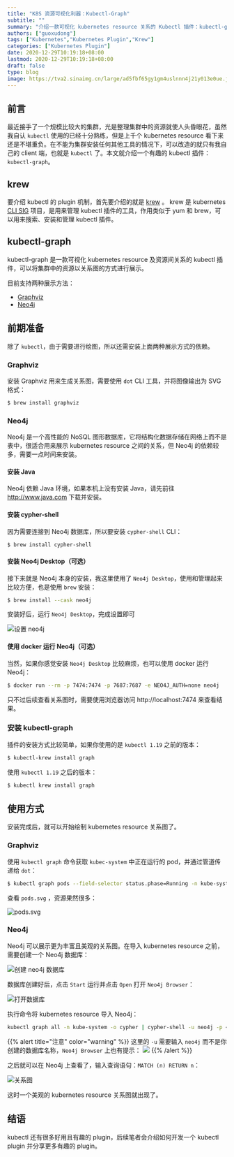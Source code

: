 ```yaml
---
title: "K8S 资源可视化利器：Kubectl-Graph"
subtitle: ""
summary: "介绍一款可视化 kubernetes resource 关系的 Kubectl 插件：kubectl-graph"
authors: ["guoxudong"]
tags: ["Kubernetes","Kubernetes Plugin","Krew"]
categories: ["Kubernetes Plugin"]
date: 2020-12-29T10:19:18+08:00
lastmod: 2020-12-29T10:19:18+08:00
draft: false
type: blog
image: https://tva2.sinaimg.cn/large/ad5fbf65gy1gm4uslnnn4j21y013e0ue.jpg
---
```

## 前言

最近接手了一个规模比较大的集群，光是整理集群中的资源就使人头昏眼花，虽然我自认 `kubectl` 使用的已经十分熟练，但是上千个 kubernetes resource 看下来还是不堪重负。在不能为集群安装任何其他工具的情况下，可以改造的就只有我自己的 client 端，也就是 `kubectl` 了。本文就介绍一个有趣的 kubectl 插件：`kubectl-graph`。

## krew
<!-- markdown-link-check-disable-next-line -->
要介绍 kubectl 的 plugin 机制，首先要介绍的就是 [krew](https://krew.sigs.k8s.io/) 。 krew 是 kubernetes [CLI SIG](https://github.com/kubernetes/community/blob/master/sig-cli/README.md#cli-special-interest-group) 项目，是用来管理 kubectl 插件的工具，作用类似于 yum 和 brew，可以用来搜索、安装和管理 kubectl 插件。

## kubectl-graph

kubectl-graph 是一款可视化 kubernetes resource 及资源间关系的 kubectl 插件，可以将集群中的资源以关系图的方式进行展示。

目前支持两种展示方法：
- [Graphviz](https://graphviz.org/)
- [Neo4j](https://neo4j.com/)

## 前期准备

除了 `kubectl`，由于需要进行绘图，所以还需安装上面两种展示方式的依赖。

### Graphviz

安装 Graphviz 用来生成关系图，需要使用 `dot` CLI 工具，并将图像输出为 SVG 格式：

```bash
$ brew install graphviz
```

### Neo4j

Neo4j 是一个高性能的 NoSQL 图形数据库，它将结构化数据存储在网络上而不是表中，很适合用来展示 kubernetes resource 之间的关系，但 Neo4j 的依赖较多，需要一点时间来安装。

#### 安装 Java
<!-- markdown-link-check-disable-next-line -->
Neo4j 依赖 Java 环境，如果本机上没有安装 Java，请先前往 http://www.java.com 下载并安装。

#### 安装 cypher-shell

因为需要连接到 Neo4j 数据库，所以要安装 `cypher-shell` CLI：

```bash
$ brew install cypher-shell
```

#### 安装 Neo4j Desktop（可选）

接下来就是 Neo4j 本身的安装，我这里使用了 `Neo4j Desktop`，使用和管理起来比较方便，也是使用 `brew` 安装：

```bash
$ brew install --cask neo4j
```

安装好后，运行 `Neo4j Desktop`，完成设置即可

![设置 neo4j](https://tva4.sinaimg.cn/large/ad5fbf65gy1gm4ngqfkvzj21z41kwgqi.jpg)

#### 使用 docker 运行 Neo4j（可选）

当然，如果你感觉安装 `Neo4j Desktop` 比较麻烦，也可以使用 docker 运行 Neo4j：

```bash
$ docker run --rm -p 7474:7474 -p 7687:7687 -e NEO4J_AUTH=none neo4j
```
<!-- markdown-link-check-disable-next-line -->
只不过后续查看关系图时，需要使用浏览器访问 http://localhost:7474 来查看结果。

### 安装 kubectl-graph

插件的安装方式比较简单，如果你使用的是 `kubectl 1.19` 之前的版本：

```bash
$ kubectl-krew install graph
```

使用 `kubectl 1.19` 之后的版本：

```bash
$ kubectl krew install graph
```

## 使用方式

安装完成后，就可以开始绘制 kubernetes resource 关系图了。

### Graphviz

使用 `kubectl graph` 命令获取 `kubec-system` 中正在运行的 pod，并通过管道传递给 `dot`：

```bash
$ kubectl graph pods --field-selector status.phase=Running -n kube-system | dot -T svg -o pods.svg
```

查看 `pods.svg` ，资源果然很多：

![pods.svg](https://tva1.sinaimg.cn/large/ad5fbf65gy1gm4nxnytzkj22d41zq19w.jpg)

### Neo4j

Neo4j 可以展示更为丰富且美观的关系图。在导入 kubernetes resource 之前，需要创建一个 Neo4j 数据库：

![创建 neo4j 数据库](https://tvax1.sinaimg.cn/large/ad5fbf65gy1gm4o4b56mzj21z41kw46d.jpg)

数据库创建好后，点击 `Start` 运行并点击 `Open` 打开 `Neo4j Browser`：

![打开数据库](https://tva3.sinaimg.cn/large/ad5fbf65gy1gm4o605br2j20ow0fkjs1.jpg)

执行命令将 kubernetes resource 导入 Neo4j：

```bash
kubectl graph all -n kube-system -o cypher | cypher-shell -u neo4j -p <your-pass>
```

{{% alert title="注意" color="warning" %}}
这里的 `-u` 需要输入 `neo4j` 而不是你创建的数据库名称，`Neo4j Browser` 上也有提示：
![](https://tva3.sinaimg.cn/large/ad5fbf65gy1gm4o9rsqtzj21ve0m440w.jpg)
{{% /alert %}}

之后就可以在 Neo4j 上查看了，输入查询语句：`MATCH (n) RETURN n`：

![关系图](https://tva4.sinaimg.cn/large/ad5fbf65gy1gm4ofe5jiwj22761midzp.jpg)

这时一个美观的 kubernetes resource 关系图就出现了。

## 结语

kubectl 还有很多好用且有趣的 plugin，后续笔者会介绍如何开发一个 kubectl plugin 并分享更多有趣的 plugin。